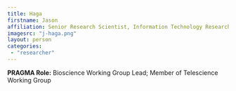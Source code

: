 ```yaml
---
title: Haga
firstname: Jason
affiliation: Senior Research Scientist, Information Technology Research Institute, AIST
imagesrc: "j-haga.png"
layout: person
categories:
 - "researcher"
---
```


**PRAGMA Role:** Bioscience Working Group Lead; Member of Telescience Working Group

        
        
         
         
